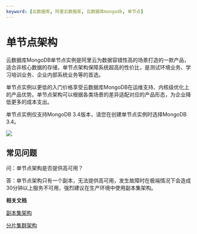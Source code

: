 ```yaml
---
keyword: [云数据库, 阿里云数据库, 云数据库mongodb, 单节点]
---
```


# 单节点架构

云数据库MongoDB单节点实例是阿里云为数据容错性高的场景打造的一款产品，适合非核心数据的存储，单节点架构保障系统超高的性价比，是测试环境业务、学习培训业务、企业内部系统业务等的首选。

单节点实例以更低的入门价格享受云数据库MongoDB在运维支持、内核级优化上的产品优势。单节点架构可以根据各类场景的差异适配对应的产品形态，为企业降低更多的成本支出。

单节点实例仅支持MongoDB 3.4版本，请您在创建单节点实例时选择MongoDB 3.4。

![](https://static-aliyun-doc.oss-accelerate.aliyuncs.com/assets/img/zh-CN/0167958951/p915.png)

## 常见问题

问：单节点架构是否提供高可用？

答：单节点架构只有一个副本，无法提供高可用，发生故障时在极端情况下会造成30分钟以上服务不可用，强烈建议在生产环境中使用副本集架构。

**相关文档**  


[副本集架构](/intl.zh-CN/产品简介/系统架构/副本集架构.md)

[分片集群架构](/intl.zh-CN/产品简介/系统架构/分片集群架构.md)

